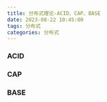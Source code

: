 ```yaml
---
title: 分布式理论-ACID、CAP、BASE
date: 2023-08-22 10:45:00
tags: 分布式
categories: 分布式
---
```


### ACID





### CAP





### BASE








